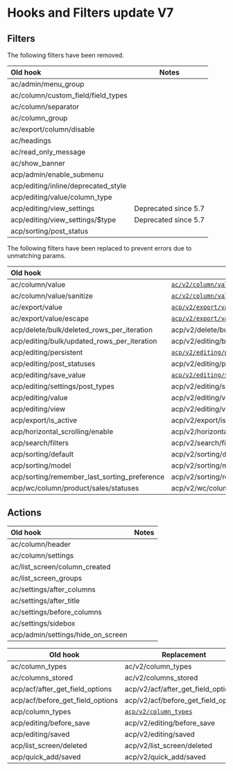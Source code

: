 # Hooks and Filters update V7

## Filters

The following filters have been removed.

| Old hook                            | Notes                |
|:------------------------------------|----------------------|
| ac/admin/menu_group                 |                      |
| ac/column/custom_field/field_types  |                      |
| ac/column/separator                 |                      |
| ac/column_group                     |                      |
| ac/export/column/disable            |                      |    
| ac/headings                         |                      |
| ac/read_only_message                |                      |
| ac/show_banner                      |                      |
| acp/admin/enable_submenu            |                      |
| acp/editing/inline/deprecated_style |                      |
| acp/editing/value/column_type       |                      |
| acp/editing/view_settings           | Deprecated since 5.7 |
| acp/editing/view_settings/$type     | Deprecated since 5.7 |
| acp/sorting/post_status             |                      |

The following filters have been replaced to prevent errors due to unmatching params.

| Old hook                                     | Replacement                                                        |
|:---------------------------------------------|--------------------------------------------------------------------|
| ac/column/value                              | [`ac/v2/column/value`](./ac-v2-column-value.php)                   |
| ac/column/value/sanitize                     | [`ac/v2/column/value/sanitize`](./ac-v2-column-value-sanitize.php) |
| ac/export/value                              | [`acp/v2/export/value`](./acp-v2-export-value.php)                 |
| ac/export/value/escape                       | [`acp/v2/export/value/escape`](./acp-v2-export-escape.php)         |
| acp/delete/bulk/deleted_rows_per_iteration   | acp/v2/delete/bulk/deleted_rows_per_iteration                      |
| acp/editing/bulk/updated_rows_per_iteration  | acp/v2/editing/bulk/updated_rows_per_iteration                     |
| acp/editing/persistent                       | [`acp/v2/editing/persistent`](./acp-v2-editing-persistent.php)     |
| acp/editing/post_statuses                    | acp/v2/editing/post_statuses                                       |
| acp/editing/save_value                       | [`acp/v2/editing/save_value`](/acp-v2-editing-save_value.php)     |
| acp/editing/settings/post_types              | acp/v2/editing/settings/post_types                                 |
| acp/editing/value                            | acp/v2/editing/value                                               |
| acp/editing/view                             | acp/v2/editing/view                                                |
| acp/export/is_active                         | acp/v2/export/is_active                                            |
| acp/horizontal_scrolling/enable              | acp/v2/horizontal_scrolling/enable                                 |
| acp/search/filters                           | acp/v2/search/filters                                              |
| acp/sorting/default                          | acp/v2/sorting/default                                             |
| acp/sorting/model                            | acp/v2/sorting/model                                               |
| acp/sorting/remember_last_sorting_preference | acp/v2/sorting/remember_last_sorting_preference                    |
| acp/wc/column/product/sales/statuses         | acp/v2/wc/column/product/sales/statuses                            |

## Actions ##

| Old hook                          | Notes |
|:----------------------------------|-------|
| ac/column/header                  |       |
| ac/column/settings                |       |
| ac/list_screen/column_created     |       |
| ac/list_screen_groups             |       |
| ac/settings/after_columns         |       |
| ac/settings/after_title           |       |
| ac/settings/before_columns        |       |
| ac/settings/sidebox               |       |
| acp/admin/settings/hide_on_screen |       |

| Old hook                         | Replacement                                        |
|----------------------------------|----------------------------------------------------|
| ac/column_types                  | ac/v2/column_types                                 |
| ac/columns_stored                | ac/v2/columns_stored                               |
| acp/acf/after_get_field_options  | acp/v2/acf/after_get_field_options                 |
| acp/acf/before_get_field_options | acp/v2/acf/before_get_field_options                |
| acp/column_types                 | [`acp/v2/column_types`](./acp-v2-column-types.php) |
| acp/editing/before_save          | acp/v2/editing/before_save                         |
| acp/editing/saved                | acp/v2/editing/saved                               |
| acp/list_screen/deleted          | acp/v2/list_screen/deleted                         |
| acp/quick_add/saved              | acp/v2/quick_add/saved                             |